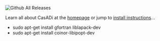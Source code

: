 ![Github All Releases](https://img.shields.io/github/downloads/casadi/casadi/total.svg)

Learn all about CasADi at the [homepage](http://casadi.org) or jump to [install instructions](http://install.casadi.org)...

- sudo apt-get install gfortran liblapack-dev
- sudo apt-get install coinor-libipopt-dev
